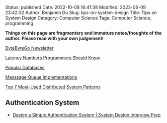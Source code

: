 Status: published
Date: 2022-10-08 16:41:38
Modified: 2023-06-09 23:42:32
Author: Benjamin Du
Slug: tips-on-system-design
Title: Tips on System Design
Category: Computer Science
Tags: Computer Science, programming

**Things on this page are fragmentary and immature notes/thoughts of the author. Please read with your own judgement!**


[ByteByteGo Newsletter](https://blog.bytebytego.com/)

[Latency Numbers Programmers Should Know](https://www.legendu.net/misc/blog/latency-numbers-programmers-should-know)

[Popular Databases](https://www.legendu.net/misc/blog/popular-databases)

[Messsage Queue Implementations](https://www.legendu.net/misc/blog/messsage-queue-implementations/)

[Top 7 Most-Used Distributed System Patterns](https://www.youtube.com/watch?v=nH4qjmP2KEE)

## Authentication System

- [Design a Simple Authentication System | System Design Interview Prep](https://www.youtube.com/watch?v=uj_4vxm9u90)

